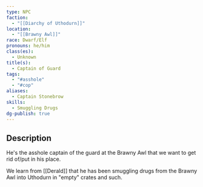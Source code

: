 ```yaml
---
type: NPC
faction:
  - "[[Diarchy of Uthodurn]]"
location:
  - "[[Brawny Awl]]"
race: Dwarf/Elf
pronouns: he/him
class(es):
  - Unknown
title(s):
  - Captain of Guard
tags:
  - "#asshole"
  - "#cop"
aliases:
  - Captain Stonebrow
skills:
  - Smuggling Drugs
dg-publish: true
---
```

## Description
He's the asshole captain of the guard at the Brawny Awl that we want to get rid of/put in his place.

We learn from [[Derald]] that he has been smuggling drugs from the Brawny Awl into Uthodurn in "empty" crates and such. 

